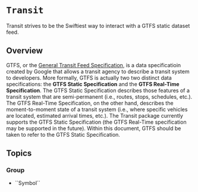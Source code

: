 # ``Transit``

Transit strives to be the Swiftiest way to interact with a GTFS static dataset feed.

## Overview

GTFS, or the
[General Transit Feed Specification](https://developers.google.com/transit/gtfs), is a data specificatioin created by Google that allows a transit agency to describe a transit system to developers. More formally, GTFS is actually two two distinct data specifications: the **GTFS Static Specification** and the **GTFS Real-Time Specification**. The GTFS Static Specification describes those features of a transit system that are semi-permanent (i.e., routes, stops, schedules, etc.). The GTFS Real-Time Specification, on the other hand, describes the moment-to-moment state of a transit system (i.e., where specific vehicles are located, estimated arrival times, etc.). The Transit package currently supports the GTFS Static Specification (the GTFS Real-Time specification may be supported in the future). Within this document, GTFS should be taken to refer to the GTFS Static Specification.

## Topics

### <!--@START_MENU_TOKEN@-->Group<!--@END_MENU_TOKEN@-->

- <!--@START_MENU_TOKEN@-->``Symbol``<!--@END_MENU_TOKEN@-->
